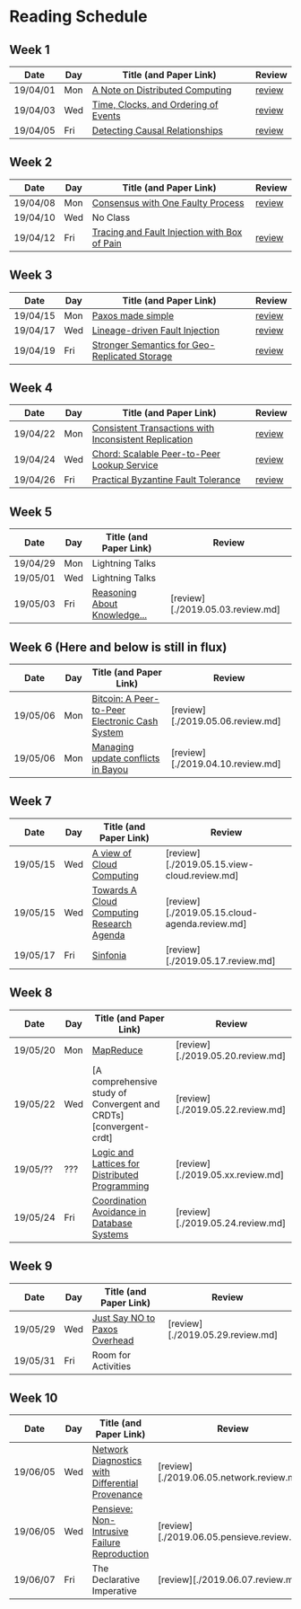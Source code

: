 # Reading Schedule

## Week 1

| Date     | Day | Title (and Paper Link)                                 | Review                           |
| -------- | --- | ------------------------------------------------------ | -------------------------------- |
| 19/04/01 | Mon | [A Note on Distributed Computing][note-distributed]    | [review](./2019.04.01.review.md) |
| 19/04/03 | Wed | [Time, Clocks, and Ordering of Events][lamport-clocks] | [review](./2019.04.03.review.md) |
| 19/04/05 | Fri | [Detecting Causal Relationships][detect-causal]        | [review](./2019.04.05.review.md) |


## Week 2

| Date     | Day | Title (and Paper Link)                                         | Review                           |
| -------- | --- | -------------------------------------------------------------- | -------------------------------- |
| 19/04/08 | Mon | [Consensus with One Faulty Process][one-faulty-proc]           | [review](./2019.04.08.review.md) |
| 19/04/10 | Wed | No Class                                                       |                                  |
| 19/04/12 | Fri | [Tracing and Fault Injection with Box of Pain][box-of-pain]    | [review](./2019.04.12.review.md) |

## Week 3

| Date     | Day | Title (and Paper Link)                                              | Review                           |
| -------- | --- | ------------------------------------------------------------------- | -------------------------------- |
| 19/04/15 | Mon | [Paxos made simple][paxos-simple]                                   | [review](./2019.04.15.review.md) |
| 19/04/17 | Wed | [Lineage-driven Fault Injection][ldfi]                              | [review](./2019.04.17.review.md) |
| 19/04/19 | Fri | [Stronger Semantics for Geo-Replicated Storage][geo-repl-semantics] | [review](./2019.04.19.review.md) |

## Week 4

| Date     | Day | Title (and Paper Link)                                         | Review                           |
| -------- | --- | -------------------------------------------------------------- | -------------------------------- |
| 19/04/22 | Mon | [Consistent Transactions with Inconsistent Replication][tapir] | [review](./2019.04.22.review.md) |
| 19/04/24 | Wed | [Chord: Scalable Peer-to-Peer Lookup Service][chord]           | [review](./2019.04.24.review.md) |
| 19/04/26 | Fri | [Practical Byzantine Fault Tolerance][byzantine-fault]         | [review](./2019.04.26.review.md) |

## Week 5

| Date     | Day | Title (and Paper Link)                              | Review                           |
| -------- | --- | --------------------------------------------------- | -------------------------------- |
| 19/04/29 | Mon | Lightning Talks                                     |                                  |
| 19/05/01 | Wed | Lightning Talks                                     |                                  |
| 19/05/03 | Fri | [Reasoning About Knowledge... ][knowledge-analysis] | [review][./2019.05.03.review.md] |

## Week 6 (Here and below is still in flux)

| Date     | Day | Title (and Paper Link)                                    | Review                           |
| -------- | --- | --------------------------------------------------------- | -------------------------------- |
| 19/05/06 | Mon | [Bitcoin: A Peer-to-Peer Electronic Cash System][bitcoin] | [review][./2019.05.06.review.md] |
| 19/05/06 | Mon | [Managing update conflicts in Bayou][bayou-conflicts]     | [review][./2019.04.10.review.md]   |

## Week 7

| Date     | Day | Title (and Paper Link)                                            | Review                                        |
| -------- | --- | ----------------------------------------------------------------- | --------------------------------------------- |
| 19/05/15 | Wed | [A view of Cloud Computing][view-of-cloud]                        | [review][./2019.05.15.view-cloud.review.md]   |
| 19/05/15 | Wed | [Towards A Cloud Computing Research Agenda][toward-cloud-agenda]  | [review][./2019.05.15.cloud-agenda.review.md] |
| 19/05/17 | Fri | [Sinfonia][sinfonia]                                              | [review][./2019.05.17.review.md]              |

## Week 8

| Date     | Day | Title (and Paper Link)                                               | Review                           |
| -------- | --- | -------------------------------------------------------------------- | -------------------------------- |
| 19/05/20 | Mon | [MapReduce][mapreduce]                                               | [review][./2019.05.20.review.md] |
| 19/05/22 | Wed | [A comprehensive study of Convergent and CRDTs][convergent-crdt]     | [review][./2019.05.22.review.md] |
| 19/05/?? | ??? | [Logic and Lattices for Distributed Programming][logic-and-lattices] | [review][./2019.05.xx.review.md] |
| 19/05/24 | Fri | [Coordination Avoidance in Database Systems][coord-avoid-dbms]       | [review][./2019.05.24.review.md] |

## Week 9

| Date     | Day | Title (and Paper Link)                             | Review                           |
| -------- | --- | -------------------------------------------------- | -------------------------------- |
| 19/05/29 | Wed | [Just Say NO to Paxos Overhead][no-paxos-overhead] | [review][./2019.05.29.review.md] |
| 19/05/31 | Fri | Room for Activities                                |                                  |

## Week 10

| Date     | Day | Title (and Paper Link)                                                  | Review                                    |
| -------- | --- | ----------------------------------------------------------------------- | ----------------------------------------- |
| 19/06/05 | Wed | [Network Diagnostics with Differential Provenance][net-diff-provenance] | [review][./2019.06.05.network.review.md]  |
| 19/06/05 | Wed | [Pensieve: Non-Intrusive Failure Reproduction][pensieve]                | [review][./2019.06.05.pensieve.review.md] |
| 19/06/07 | Fri | The Declarative Imperative                                              | [review][./2019.06.07.review.md]          |


<!-- Paper Links -->
[note-distributed]:     http://citeseerx.ist.psu.edu/viewdoc/summary?doi=10.1.1.41.7628
[lamport-clocks]:       http://amturing.acm.org/p558-lamport.pdf
[detect-causal]:        https://www.vs.inf.ethz.ch/publ/papers/holygrail.pdf
[dynamo]:               http://www.allthingsdistributed.com/files/amazon-dynamo-sosp2007.pdf
[bayou-conflicts]:      http://zoo.cs.yale.edu/classes/cs422/2013/bib/terry95managing.pdf
[chord]:                https://pdos.csail.mit.edu/papers/chord:sigcomm01/chord_sigcomm.pdf
[model-chord]:          http://www.sigcomm.org/sites/default/files/ccr/papers/2012/April/2185376-2185383.pdf
[one-faulty-proc]:      https://groups.csail.mit.edu/tds/papers/Lynch/jacm85.pdf
[knowledge-analysis]:   https://www.cs.cornell.edu/home/halpern/papers/UsingRAK.pdf
[paxos-simple]:         http://research.microsoft.com/en-us/um/people/lamport/pubs/paxos-simple.pdf
[statemachine-repl]:    https://www.cs.cornell.edu/fbs/publications/SMSurvey.pdf
[understand-consensus]: https://ramcloud.stanford.edu/wiki/download/attachments/11370504/raft.pdf
[ldfi]:                 https://people.eecs.berkeley.edu/~palvaro/molly.pdf
[detect-config-errors]: https://www.usenix.org/system/files/conference/osdi16/osdi16-xu.pdf
[geo-repl-semantics]:   http://sns.cs.princeton.edu/docs/eiger-nsdi13.pdf
[tapir]:                https://syslab.cs.washington.edu/papers/tapir-tr14.pdf
[byzantine-fault]:      http://pmg.csail.mit.edu/papers/osdi99.pdf
[bitcoin]:              https://bitcoin.org/bitcoin.pdf
[view-of-cloud]:        https://www2.eecs.berkeley.edu/Pubs/TechRpts/2009/EECS-2009-28.pdf
[toward-cloud-agenda]:  https://www.cs.purdue.edu/homes/bb/cs590/handouts/Cornell.pdf
[sinfonia]:             http://www.sosp2007.org/papers/sosp064-aguilera.pdf
[mapreduce]:            http://static.googleusercontent.com/media/research.google.com/en//archive/mapreduce-osdi04.pdf
[convergent-cdrt]:      http://hal.upmc.fr/inria-00555588/document
[logic-and-lattices]:   http://db.cs.berkeley.edu/papers/UCB-lattice-tr.pdf
[coord-avoid-dbms]:     http://www.vldb.org/pvldb/vol8/p185-bailis.pdf
[no-paxos-overhead]:    https://www.usenix.org/system/files/conference/osdi16/osdi16-li.pdf
[net-diff-provenance]:  http://www.cis.upenn.edu/~angchen/papers/sigcomm-2016.pdf
[pensieve]:             http://www.eecg.toronto.edu/~yuan/papers/pensieve-sosp17.pdf
[box-of-pain]:          https://arxiv.org/pdf/1903.12226.pdf

<!-- Orphaned Papers -->
<!--
| 19/04/12 | Fri | [Lightweight Modeling to Understand Chord][model-chord] | [review][./2019.04.12.lightweight-chord.review.md] |
| 19/04/08 | Mon | [Dynamo: Amazon's Available Key-Value Store][dynamo]    | [review][./2019.04.08.review.md]                   |
| 19/04/26 | Fri | [Early Detection of Configuration Errors][detect-config-errors] | [review][./2019.04.26.review.md]              |
| 19/04/22 | Mon | [State machine replication][statemachine-repl]                  | [review][./2019.04.22.statemachine.review.md] |
| 19/04/22 | Mon | [Understandable Consensus Algorithm][understand-consensus]      | [review][./2019.04.22.consensus.review.md]    |
-->
